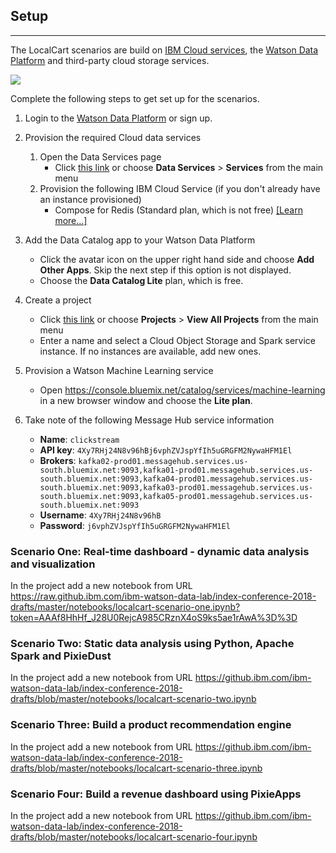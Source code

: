 ## Setup
***

The LocalCart scenarios are build on [IBM Cloud services](https://console.bluemix.net/catalog/), the [Watson Data Platform](https://www.ibm.com/analytics/us/en/watson-data-platform/) and third-party cloud storage services.

<img src="https://raw.githubusercontent.com/ibm-watson-data-lab/localcart-at-index-conf/master/images/localcart%20overview.png"></img>


Complete the following steps to get set up for the scenarios.

1. Login to the [Watson Data Platform](https://dataplatform.ibm.com) or sign up.

1. Provision the required Cloud data services
    1. Open the Data Services page
        * Click [this link](https://dataplatform.ibm.com/data/discovery?target=services&context=analytics) or choose **Data Services** > **Services** from the main menu
    1. Provision the following IBM Cloud Service (if you don't already have an instance provisioned)
       * Compose for Redis (Standard plan, which is not free) [[Learn more...]](https://console.bluemix.net/catalog/services/compose-for-redis)
1. Add the Data Catalog app to your Watson Data Platform
   * Click the avatar icon on the upper right hand side and choose **Add Other Apps**. Skip the next step if this option is not displayed. 
   * Choose the **Data Catalog Lite** plan, which is free. 
1. Create a project  
   * Click [this link](https://dataplatform.ibm.com/projects/new-project?context=analytics) or choose **Projects** > **View All Projects** from the main menu
   * Enter a name and select a Cloud Object Storage and Spark service instance. If no instances are available, add new ones.
1. Provision a Watson Machine Learning service
   * Open https://console.bluemix.net/catalog/services/machine-learning in a new browser window and choose the **Lite plan**.

1. Take note of the following Message Hub service information
   * **Name**: `clickstream` 
   * **API key**: `4Xy7RHj24N8v96hBj6vphZVJspYfIh5uGRGFM2NywaHFM1El`
   * **Brokers**: `kafka02-prod01.messagehub.services.us-south.bluemix.net:9093,kafka01-prod01.messagehub.services.us-south.bluemix.net:9093,kafka04-prod01.messagehub.services.us-south.bluemix.net:9093,kafka03-prod01.messagehub.services.us-south.bluemix.net:9093,kafka05-prod01.messagehub.services.us-south.bluemix.net:9093`
   * **Username**: `4Xy7RHj24N8v96hB`
   * **Password**: `j6vphZVJspYfIh5uGRGFM2NywaHFM1El`

### Scenario One: Real-time dashboard - dynamic data analysis and visualization

In the project add a new notebook from URL https://raw.github.ibm.com/ibm-watson-data-lab/index-conference-2018-drafts/master/notebooks/localcart-scenario-one.ipynb?token=AAAf8HhHf_J28U0RejcA985CRznX4oS9ks5ae1rAwA%3D%3D

### Scenario Two: Static data analysis using Python, Apache Spark and PixieDust

In the project add a new notebook from URL https://github.ibm.com/ibm-watson-data-lab/index-conference-2018-drafts/blob/master/notebooks/localcart-scenario-two.ipynb

### Scenario Three: Build a product recommendation engine

In the project add a new notebook from URL https://github.ibm.com/ibm-watson-data-lab/index-conference-2018-drafts/blob/master/notebooks/localcart-scenario-three.ipynb

### Scenario Four: Build a revenue dashboard using PixieApps
In the project add a new notebook from URL https://github.ibm.com/ibm-watson-data-lab/index-conference-2018-drafts/blob/master/notebooks/localcart-scenario-four.ipynb
